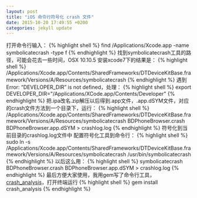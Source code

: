 ```yaml
---
layout: post
title: "iOS 命令行符号化 crash 文件"
date: 2015-10-20 17:49:55 +0200
categories: jekyll update
---
```


打开命令行输入：
{% highlight shell %}
find /Applications/Xcode.app -name symbolicatecrash -type f
{% endhighlight %}
找到symbolicatecrash工具的路径，可能会花去一些时间，OSX 10.10.5 安装xcode7下的结果是：
{% highlight shell %}
/Applications/Xcode.app/Contents/SharedFrameworks/DTDeviceKitBase.framework/Versions/A/Resources/symbolicatecrash
{% endhighlight %}
遇到Error: “DEVELOPER_DIR” is not defined，处理：
{% highlight shell %}
export DEVELOPER_DIR="/Applications/XCode.app/Contents/Developer"
{% endhighlight %}
把.ipa改名.zip解压以后得到.app文件，.app.dSYM文件，对应的crash文件方法到一个目录下，运行：
{% highlight shell %}
/Applications/Xcode.app/Contents/SharedFrameworks/DTDeviceKitBase.framework/Versions/A/Resources/symbolicatecrash BDPhoneBrowser.crash BDPhoneBrowser.app.dSYM > crashlog.log
{% endhighlight %}
符号化到当前目录的crashlog.log文件中
配置符号化工具到命令行：
{% highlight shell %}
sudo ln -s /Applications/Xcode.app/Contents/SharedFrameworks/DTDeviceKitBase.framework/Versions/A/Resources/symbolicatecrash /usr/bin/symbolicatecrash
{% endhighlight %}
以后这么用：
{% highlight shell %}
symbolicatecrash BDPhoneBrowser.crash BDPhoneBrowser.app.dSYM > crashlog.log
{% endhighlight %}
最后方便大家使用，我用gem写了命令行工具，[crash_analysis](https://rubygems.org/gems/crash_analysis)，打开终端运行
{% highlight shell %}
gem install crash_analysis
{% endhighlight %}
